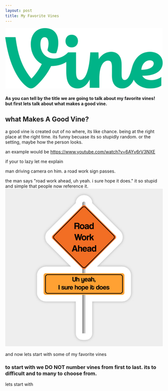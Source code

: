 ```yaml
---
layout: post
title: My Favorite Vines
---
```


![blog header](/images/1200px-Vine_wordmark.svg.png)

#### As you can tell by the title we are going to talk about my favorite vines! but first lets talk about what makes a good vine.

## what Makes A Good Vine?

a good vine is created out of no where, its like chance. being at the right place at the right time. its funny becuase its so stupidly random. or the setting, maybe how the person looks. 

an example would be   https://www.youtube.com/watch?v=6AYv6rV3NXE

if your to lazy let me explain

man driving camera on him. a road work sign passes.  

the man says "road work ahead, uh yeah. i sure hope it does." it so stupid and simple that people now reference it.
![roadworkahead](/images/roadworkahead.png)

and now lets start with some of my favorite vines

### to start with we DO NOT number vines from first to last. its to difficult and to many to choose from.

lets start with 
